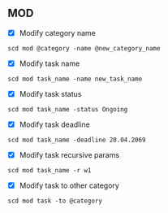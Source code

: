 ## MOD

- [x] Modify category name
```
scd mod @category -name @new_category_name
```
- [x] Modify task name
```
scd mod task_name -name new_task_name
```
- [x] Modify task status
```
scd mod task_name -status Ongoing
```
- [x] Modify task deadline
```
scd mod task_name -deadline 20.04.2069
```
- [x] Modify task recursive params 
```
scd mod task_name -r w1
```
- [x] Modify task to other category
```
scd mod task -to @category
```


